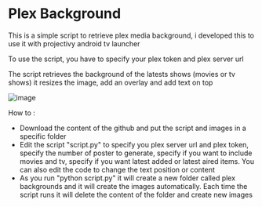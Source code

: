 # Plex Background

This is a simple script to retrieve plex media background, i developed this to use it with projectivy android tv launcher

To use the script, you have to specify your plex token and plex server url

The script retrieves the background of the latests shows (movies or tv shows)
it resizes the image, add an overlay and add text on top

![image](https://github.com/adelatour11/plexbackground/assets/1473994/ca6c4fb6-98ee-4fad-9f5b-aea3fb0548cf)

How to :
- Download the content of the github and put the script and images in a specific folder
- Edit the script "script.py" to specify you plex server url and plex token, specify the number of poster to generate, specify if you want to include movies and tv, specify if you want latest added or latest aired items. You can also edit the code to change the text position or content
- As you run "python script.py" it will create a new folder called plex backgrounds and it will create the images automatically. Each time the script runs it will delete the content of the folder and create new images


